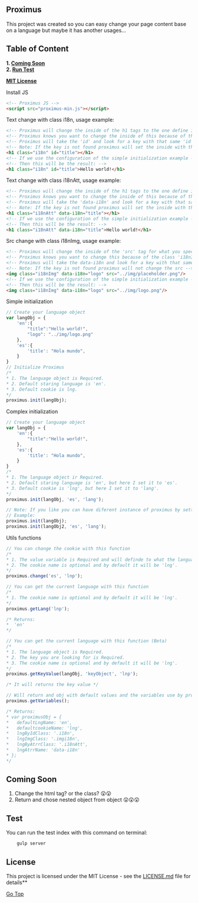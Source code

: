 ﻿## Proximus

This project was created so you can easy change your page content base on a language but maybe it has another usages...

## Table of Content
**1. [Coming Soon](#coming-soon)**<br>
**2. [Run Test](#test)**<br>

**[MIT License](#license)**<br>

Install JS
```html
<!-- Proximus JS -->
<script src="proximus-min.js"></script>
```

Text change with class i18n, usage example:
```html
<!-- Proximus will change the inside of the h1 tags to the one define in the language object  -->
<!-- Proximus knows you want to change the inside of this because of the class 'i18n'  -->
<!-- Proximus will take the 'id' and look for a key with that same 'id' and set it's value  -->
<!-- Note: If the key is not found proximus will set the inside with the 'id' name -->
<h1 class="i18n" id="title"></h1>
<!-- If we use the configuration of the simple initialization example --> 
<!-- Then this will be the result: -->
<h1 class="i18n" id="title">Hello world!</h1>
```

Text change with class i18nAtt, usage example:
```html
<!-- Proximus will change the inside of the h1 tags to the one define in the language object  -->
<!-- Proximus knows you want to change the inside of this because of the class 'i18nAtt'  -->
<!-- Proximus will take the 'data-i18n' and look for a key with that same 'data-i18n' and set it's value  -->
<!-- Note: If the key is not found proximus will set the inside with the 'data-i18n' name -->
<h1 class="i18nAtt" data-i18n="title"></h1>
<!-- If we use the configuration of the simple initialization example --> 
<!-- Then this will be the result: -->
<h1 class="i18nAtt" data-i18n="title">Hello world!</h1>
```

Src change with class i18nImg, usage example:
```html
<!-- Proximus will change the inside of the 'src' tag for what you specify in the language object if it's define -->
<!-- Proximus knows you want to change this because of the class 'i18nImg'  -->
<!-- Proximus will take the data-i18n and look for a key with that same data-i18n and set it's value  -->
<!-- Note: If the key is not found proximus will not change the src -->
<img class="i18nImg" data-i18n="logo" src="../img/placeholder.png"/>
<!-- If we use the configuration of the simple initialization example --> 
<!-- Then this will be the result: -->
<img class="i18nImg" data-i18n="logo" src="../img/logo.png"/>
```

Simple initialization
```javascript
// Create your language object
var langObj = {
    'en':{
        "title":"Hello world!",
        "logo": "../img/logo.png"
    },
    'es':{
        'title': "Hola mundo",
    }
}
// Initialize Proximus
/*
* 1. The language object is Required.
* 2. Default staring language is 'en'.
* 3. Default cookie is lng.
*/
proximus.init(langObj);
```

Complex initialization
```javascript
// Create your language object
var langObj = {
    'en':{
        "title":"Hello world!",
    },
    'es':{
        'title': "Hola mundo",
    }
}
/*
* 1. The language object ir Required.
* 2. Default staring language is 'en', but here I set it to 'es'.
* 3. Default cookie is 'lng', but here I set it to 'lang'.
*/
proximus.init(langObj, 'es', 'lang');

// Note: If you like you can have diferent instance of proximus by setting diferent cookies and object
// Example:
proximus.init(langObj);
proximus.init(langObj2, 'es', 'lang');
```

Utils functions
```javascript
// You can change the cookie with this function
/*
* 1. The value variable is Required and will definde to what the language cookie will be change to.
* 2. The cookie name is optional and by default it will be 'lng'.
*/
proximus.change('es', 'lnp');

// You can get the current language with this function
/*
* 1. The cookie name is optional and by default it will be 'lng'.
*/
proximus.getLang('lnp'); 

/* Returns: 
*  'en'
*/

// You can get the current language with this function (Beta)
/*
* 1. The language object is Required.
* 2. The key you are looking for is Required.
* 3. The cookie name is optional and by default it will be 'lng'.
*/
proximus.getKeyValue(langObj, 'keyObject', 'lnp');

/* It will returns the key value */

// Will return and obj with default values and the variables use by proximus
proximus.getVariables();

/* Returns:
* var proximusObj = {
*   defaultLngName: 'en',
*   defaultcookieName: 'lng',
*   lngByIdClass: '.i18n',
*   lngImgClass: '.imgi18n',
*   lngByAtrrClass: '.i18nAtt',
*   lngAtrrName: 'data-i18n'
* };
*/
```

## Coming Soon

1. Change the html tag? or the class? 😲😲
2. Return and chose nested object from object 😲😲😲 

## Test

You can run the test index with this command on terminal:
```javascript
	gulp server
```

## License

This project is licensed under the MIT License - see the [LICENSE.md](LICENSE.md) file for details**<br>

[Go Top](#table-of-content)